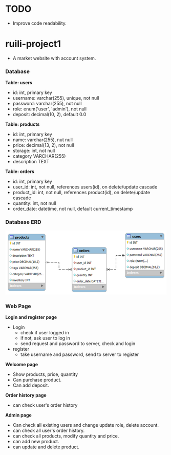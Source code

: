 # TODO
- Improve code readability.

# ruili-project1
- A market website with account system.

### Database
**Table: users**
- id: int, primary key
- username: varchar(255), unique, not null
- password: varchar(255), not null
- role: enum('user', 'admin'), not null
- deposit: decimal(10, 2), default 0.0

**Table: products**
- id: int, primary key
- name: varchar(255), nut null
- price: decimal(13, 2), not null
- storage: int, not null
- category VARCHAR(255)
- description TEXT

**Table: orders**
- id: int, primary key
- user_id: int, not null, references users(id), on delete/update cascade
- product_id: int, not null, references product(id), on delete/update cascade
- quantity: int, not null
- order_date: datetime, not null, default current_timestamp

### Database ERD 
![](./ERD/MySQL-ERD-2025-01-12.png)

### Web Page
**Login and register page**
- Login
  - check if user logged in
  - if not, ask user to log in
  - send request and password to server, check and login
- register
  - take username and password, send to server to register

**Welcome page**
- Show products, price, quantity
- Can purchase product.
- Can add deposit.

**Order history page**
- can check user's order history

**Admin page**
- Can check all existing users and change update role, delete account.
- can check all user's order history.
- can check all products, modify quantity and price.
- can add new product.
- can update and delete product.

